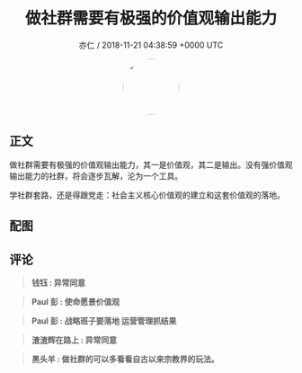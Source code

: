 <h1 align="center">做社群需要有极强的价值观输出能力</h1>
<p align="center">
    <a>亦仁 / 2018-11-21 04:38:59 &#43;0000 UTC</a>
</p>

<div align="center">
    <img src="https://images.zsxq.com/Fn3NQqCN8nuGF86yZPXSbEsl0mb3?e=1590940799&amp;token=kIxbL07-8jAj8w1n4s9zv64FuZZNEATmlU_Vm6zD:pfbNc8W3hS0oYG_hyXXh_rHMHuc=" width="100" height="100" style="border:1px solid;border-radius:50%; color:#ffffff"/>
</div>

## 正文

<div>
做社群需要有极强的价值观输出能力，其一是价值观，其二是输出。没有强价值观输出能力的社群，将会逐步瓦解，沦为一个工具。

学社群套路，还是得跟党走：社会主义核心价值观的建立和这套价值观的落地。
</div>

## 配图
<div class="image" align="center">

</div>

## 评论

<div align="left">
<div>

<blockquote >
<span> <strong>钱钰 : 异常同意 </strong></span>
</blockquote>

<blockquote >
<span> <strong>Paul 彭 : 使命愿景价值观 </strong></span>
</blockquote>

<blockquote >
<span> <strong>Paul 彭 : 战略班子要落地
运营管理抓结果 </strong></span>
</blockquote>

<blockquote >
<span> <strong>渣渣辉在路上 : 异常同意 </strong></span>
</blockquote>

<blockquote >
<span> <strong>黑头羊 : 做社群的可以多看看自古以来宗教界的玩法。 </strong></span>
</blockquote>

</div>
</div>
